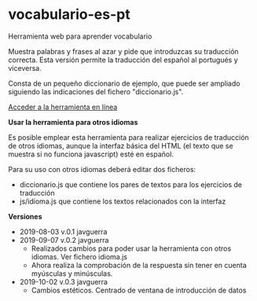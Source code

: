 # vocabulario-es-pt
Herramienta web para aprender vocabulario

Muestra palabras y frases al azar y pide que introduzcas su traducción correcta. Esta versión permite la traducción del español al portugués y viceversa.

Consta de un pequeño diccionario de ejemplo, que puede ser ampliado siguiendo las indicaciones del fichero "diccionario.js".

[Acceder a la herramienta en línea](https://javguerra.github.io/vocabulario-es-pt/)


**Usar la herramienta para otros idiomas**

Es posible emplear esta herramienta para realizar ejercicios de traducción de otros idiomas, aunque la interfaz básica del HTML (el texto que se muestra si no funciona javascript) esté en español.

Para su uso con otros idiomas deberá editar dos ficheros:
- diccionario.js que contiene los pares de textos para los ejercicios de traducción
- js/idioma.js que contiene los textos relacionados con la interfaz

**Versiones**

- 2019-08-03 v.0.1 javguerra
- 2019-09-07 v.0.2 javguerra
    - Realizados cambios para poder usar la herramienta con otros idiomas. Ver fichero idioma.js
    - Ahora realiza la comprobación de la respuesta sin tener en cuenta myúsculas y minúsculas.
- 2019-10-02 v.0.3 javguerra
    - Cambios estéticos. Centrado de ventana de introducción de datos
